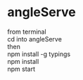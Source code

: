 # angleServe
from terminal\
cd into angleServe\
then\
npm install -g typings\
npm install\
npm start


